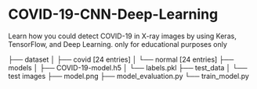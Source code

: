 # COVID-19-CNN-Deep-Learning
Learn how you could detect COVID-19 in X-ray images by using Keras, TensorFlow, and Deep Learning. only for educational purposes only


├── dataset
│   ├── covid [24 entries]
│   └── normal [24 entries]
├── models
│   ├── COVID-19-model.h5
│   └── labels.pkl
├── test_data
│   └── test images
├── model.png
├── model_evaluation.py
└── train_model.py
